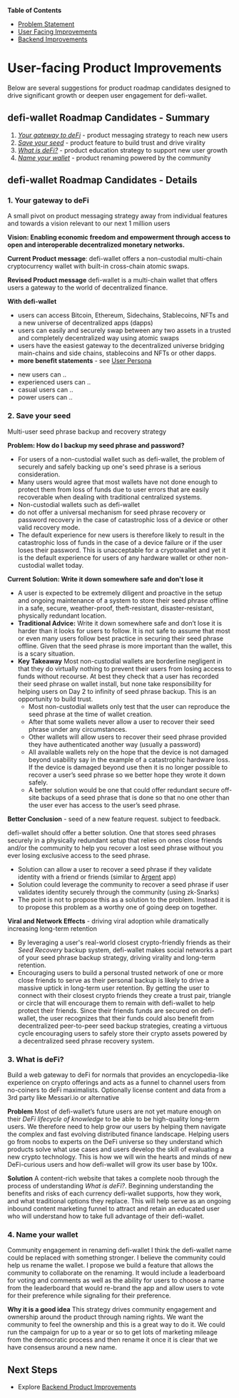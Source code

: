 **Table of Contents**
* [Problem Statement](https://github.com/alokm/defi-wallet#problem-statement)
* [User Facing Improvements](https://github.com/alokm/defi-wallet/blob/main/user-facing.md#user-facing-product-improvements)
* [Backend Improvements](https://github.com/alokm/defi-wallet/blob/main/Backend.md#backend-product-operations)

# User-facing Product Improvements

Below are several suggestions for product roadmap candidates designed to drive significant growth or deepen user engagement for defi-wallet.

## defi-wallet Roadmap Candidates - Summary

 1. *[Your gateway to deFi](https://github.com/alokm/defi-wallet/blob/main/user-facing.md#1-your-gateway-to-defi)* - product messaging strategy to reach new users 
 2. *[Save your seed](https://github.com/alokm/defi-wallet/blob/main/user-facing.md#2-save-your-seed)* - product feature to build trust and drive virality
 3. *[What is deFi?](https://github.com/alokm/defi-wallet/blob/main/user-facing.md#3-what-is-defi)* - product education strategy to support new user growth
 4. *[Name your wallet](https://github.com/alokm/defi-wallet/blob/main/user-facing.md#4-name-your-wallet)* - product renaming powered by the community
 
## defi-wallet Roadmap Candidates - Details

### 1. Your gateway to deFi
A small pivot on product messaging strategy away from individual features and towards a vision relevant to our next 1 million users

**Vision: Enabling economic freedom and empowerment through access to open and interoperable decentralized monetary networks.**

**Current Product message**: defi-wallet offers a non-custodial multi-chain cryptocurrency wallet with built-in cross-chain atomic swaps.

**Revised Product message** defi-wallet is a multi-chain wallet that offers users a gateway to the world of decentralized finance.

**With defi-wallet** 
* users can access Bitcoin, Ethereum, Sidechains, Stablecoins, NFTs and a new universe of decentralized apps (dapps)
* users can easily and securely swap between any two assets in a trusted and completely decentralized way using atomic swaps
* users have the easiest gateway to the decentralized universe bridging main-chains and side chains, stablecoins and NFTs or other dapps.
* **more benefit statements** - see [User Persona](https://github.com/alokm/defi-wallet/blob/main/Backend.md#user-persona-model)
 - new users can ..
 - experienced users can ..
 - casual users can ..
 - power users can ..

### 2. Save your seed

Multi-user seed phrase backup and recovery strategy

**Problem: How do I backup my seed phrase and password?**
- For users of a non-custodial wallet such as defi-wallet, the problem of securely and safely backing up one's seed phrase is a serious consideration. 
- Many users would agree that most wallets have not done enough to protect them from loss of funds due to user errors that are easily recoverable when dealing with traditional centralized systems. 
- Non-custodial wallets such as defi-wallet
-  do not offer a universal mechanism for seed phrase recovery or password recovery in the case of catastrophic loss of a device or other valid recovery mode. 
- The default experience for new users is therefore likely to result in the catastrophic loss of funds in the case of a device failure or if the user loses their password. This is unacceptable for a cryptowallet and yet it is the default experience for users of any hardware wallet or other non-custodial wallet today.

**Current Solution: Write it down somewhere safe and don't lose it**

- A user is expected to be extremely diligent and proactive in the setup and ongoing maintenance of a system to store their seed phrase offline in a safe, secure, weather-proof, theft-resistant, disaster-resistant, physically redundant location. 
- **Traditional Advice:** Write it down somewhere safe and don’t lose it is harder than it looks for users to follow. It is not safe to assume that most or even many users follow best practice in securing their seed phrase offline. Given that the seed phrase is more important than the wallet, this is a scary situation.
- **Key Takeaway**  Most non-custodial wallets are borderline negligent in that they do virtually nothing to prevent their users from losing access to funds without recourse. At best they check that a user has recorded their seed phrase on wallet install, but none take responsibility for helping users on Day 2 to infinity of seed phrase backup. This is an opportunity to build trust.
	- Most non-custodial wallets only test that the user can reproduce the seed phrase at the time of wallet creation. 
	- After that some wallets never allow a user to recover their seed phrase under any circumstances. 
	- Other wallets will allow users to recover their seed phrase provided they have authenticated another way (usually a password)
	- All available wallets rely on the hope that the device is not damaged beyond usability say in the example of a catastrophic hardware loss. If the device is damaged beyond use then it is no longer possible to recover a user’s seed phrase so we better hope they wrote it down safely.
	- A better solution would be one that could offer redundant secure off-site backups of a seed phrase that is done so that no one other than the user ever has access to the user’s seed phrase.

**Better Conclusion** - seed of a new feature request. subject to feedback.

defi-wallet should offer a better solution. One that stores seed phrases securely in a physically redundant setup that relies on ones close friends and/or the community to help you recover a lost seed phrase without you ever losing exclusive access to the seed phrase.
 * Solution can allow a user to recover a seed phrase if they validate identity with a friend or friends (similar to [Argent](https://www.argent.xyz/) app)
 * Solution could leverage the community to recover a seed phrase if user validates identity securely through the community (using zk-Snarks)
* The point is not to propose this as a solution to the problem. Instead it is to propose this problem as a worthy one of going deep on together.

**Viral and Network Effects** - driving viral adoption while dramatically increasing long-term retention

* By leveraging a user's real-world closest crypto-friendly friends as their *Seed Recovery* backup system, defi-wallet makes social networks a part of your seed phrase backup strategy, driving virality and long-term retention.
* Encouraging users to build a personal trusted network of one or more close friends to serve as their personal backup is likely to drive a massive uptick in long-term user retention. By getting the user to connect with their closest crypto friends they create a trust pair, triangle or circle that will encourage them to remain with defi-wallet to help protect their friends. Since their friends funds are secured on defi-wallet, the user recognizes that their funds could also benefit from decentralized peer-to-peer seed backup strategies, creating a virtuous cycle encouraging users to safely store their crypto assets powered by a decentralized seed phrase recovery system.


### 3. What is deFi?
Build a web gateway to deFi for normals that provides an encyclopedia-like experience on crypto offerings and acts as a funnel to channel users from no-coiners to deFi maximalists. Optionally license content and data from a 3rd party like Messari.io or alternative

**Problem**
Most of defi-wallet’s future users are not yet mature enough on their *DeFi lifecycle of knowledge* to be able to be high-quality long-term users. We therefore need to help grow our users by helping them navigate the complex and fast evolving distributed finance landscape. Helping users go from noobs to experts on the DeFi universe so they understand which products solve what use cases and users develop the skill of evaluating a new crypto technology. This is how we will win the hearts and minds of new DeFi-curious users and how defi-wallet will grow its user base by 100x.

**Solution**
A content-rich website that takes a complete noob through the process of understanding *What is deFi?*. Beginning understanding the benefits and risks of each currency defi-wallet supports, how they work, and what traditional options they replace. This will help serve as an ongoing inbound content marketing funnel to attract and retain an educated user who will understand how to take full advantage of their defi-wallet.

### 4. Name your wallet
Community engagement in renaming defi-wallet
I think the defi-wallet name could be replaced with something stronger. I believe the community could help us rename the wallet. I propose we build a feature that allows the community to collaborate on the renaming. It would include a leaderboard for voting and comments as well as the ability for users to choose a name from the leaderboard that would re-brand the app and allow users to vote for their preference while signaling for their preference.

**Why it is a good idea**
This strategy drives community engagement and ownership around the product through naming rights. We want the community to feel the ownership and this is a great way to do it. We could run the campaign for up to a year or so to get lots of marketing mileage from the democratic process and then rename it once it is clear that we have consensus around a new name.

## Next Steps

* Explore [Backend Product Improvements](https://github.com/alokm/defi-wallet/blob/main/Backend.md#backend-product-operations)
